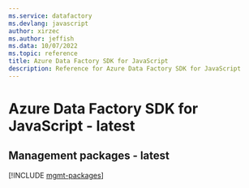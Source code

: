 ```yaml
---
ms.service: datafactory
ms.devlang: javascript
author: xirzec
ms.author: jeffish
ms.data: 10/07/2022
ms.topic: reference
title: Azure Data Factory SDK for JavaScript
description: Reference for Azure Data Factory SDK for JavaScript
---
```

# Azure Data Factory SDK for JavaScript - latest

## Management packages - latest
[!INCLUDE [mgmt-packages](data-factory-mgmt-index.md)]